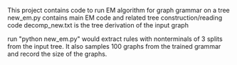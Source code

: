 This project contains code to run EM algorithm for graph grammar on a tree
new_em.py contains main EM code and related tree construction/reading code
decomp_new.txt is the tree derivation of the input graph

run "python new_em.py" would extract rules with nonterminals of 3 splits from the input tree. It also samples 100 graphs from the trained grammar and record the size of the graphs. 
